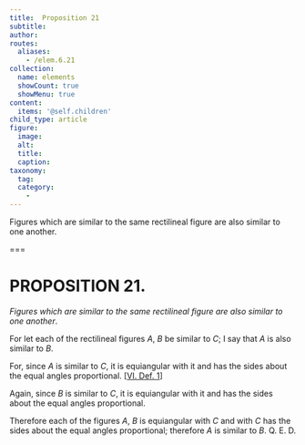 ```yaml
---
title:  Proposition 21
subtitle: 
author:
routes:
  aliases:
    - /elem.6.21
collection:
  name: elements
  showCount: true
  showMenu: true
content:
  items: '@self.children'
child_type: article
figure:
  image:
  alt:
  title:
  caption:
taxonomy:
  tag:
  category:
    - 
---
```


<p><emph>Figures which are similar to the same rectilineal figure are also similar to one another</emph>. </p>

===

<h1>PROPOSITION 21.</h1>
<p><em>Figures which are similar to the same rectilineal figure are also similar to one another</em>. </p>

<p>For let each of the rectilineal figures <em>A</em>, <em>B</em> be similar to <em>C</em>; I say that <em>A</em> is also similar to <em>B</em>. <pb n="240"/></p>

<p>For, since <em>A</em> is similar to <em>C</em>, it is equiangular with it and has the sides about the equal angles proportional. [<a href="/elem.6.def.1">VI. Def. 1</a>] 
      </p>

<p>Again, since <em>B</em> is similar to <em>C</em>, it is equiangular with it and has the sides about the equal angles proportional. </p>

<p>Therefore each of the figures <em>A</em>, <em>B</em> is equiangular with <em>C</em> and with <em>C</em> has the sides about the equal angles proportional; <span class="center">therefore <em>A</em> is similar to <em>B</em>. Q. E. D.</span></p>
